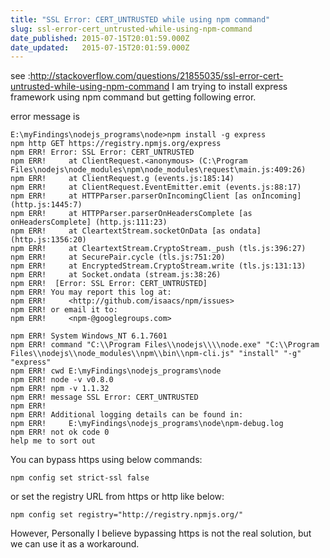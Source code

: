 ```yaml
---
title: "SSL Error: CERT_UNTRUSTED while using npm command"
slug: ssl-error-cert_untrusted-while-using-npm-command
date_published: 2015-07-15T20:01:59.000Z
date_updated:   2015-07-15T20:01:59.000Z
---
```


see :http://stackoverflow.com/questions/21855035/ssl-error-cert-untrusted-while-using-npm-command
I am trying to install express framework using npm command but getting following error.

error message is
```
E:\myFindings\nodejs_programs\node>npm install -g express
npm http GET https://registry.npmjs.org/express
npm ERR! Error: SSL Error: CERT_UNTRUSTED
npm ERR!     at ClientRequest.<anonymous> (C:\Program Files\nodejs\node_modules\npm\node_modules\request\main.js:409:26)
npm ERR!     at ClientRequest.g (events.js:185:14)
npm ERR!     at ClientRequest.EventEmitter.emit (events.js:88:17)
npm ERR!     at HTTPParser.parserOnIncomingClient [as onIncoming] (http.js:1445:7)
npm ERR!     at HTTPParser.parserOnHeadersComplete [as onHeadersComplete] (http.js:111:23)
npm ERR!     at CleartextStream.socketOnData [as ondata] (http.js:1356:20)
npm ERR!     at CleartextStream.CryptoStream._push (tls.js:396:27)
npm ERR!     at SecurePair.cycle (tls.js:751:20)
npm ERR!     at EncryptedStream.CryptoStream.write (tls.js:131:13)
npm ERR!     at Socket.ondata (stream.js:38:26)
npm ERR!  [Error: SSL Error: CERT_UNTRUSTED]
npm ERR! You may report this log at:
npm ERR!     <http://github.com/isaacs/npm/issues>
npm ERR! or email it to:
npm ERR!     <npm-@googlegroups.com>

npm ERR! System Windows_NT 6.1.7601
npm ERR! command "C:\\Program Files\\nodejs\\\\node.exe" "C:\\Program Files\\nodejs\\node_modules\\npm\\bin\\npm-cli.js" "install" "-g" "express"
npm ERR! cwd E:\myFindings\nodejs_programs\node
npm ERR! node -v v0.8.0
npm ERR! npm -v 1.1.32
npm ERR! message SSL Error: CERT_UNTRUSTED
npm ERR!
npm ERR! Additional logging details can be found in:
npm ERR!     E:\myFindings\nodejs_programs\node\npm-debug.log
npm ERR! not ok code 0
help me to sort out
```

You can bypass https using below commands:
```
npm config set strict-ssl false
```
or set the registry URL from https or http like below:
```
npm config set registry="http://registry.npmjs.org/"
```
However, Personally I believe bypassing https is not the real solution, but we can use it as a workaround.
